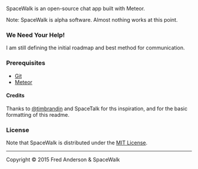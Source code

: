 SpaceWalk is an open-source chat app built with Meteor.

Note: SpaceWalk is alpha software. Almost nothing works at this point.

### We Need Your Help!

I am still defining the initial roadmap and best method for communication.

### Prerequisites

* [Git](http://git-scm.com/book/en/v2/Getting-Started-Installing-Git)
* [Meteor](https://www.meteor.com/install)

#### Credits

Thanks to [@timbrandin](https://twitter.com/timbrandin) and SpaceTalk for ths inspiration, and for the basic formatting of this readme.

### License

Note that SpaceWalk is distributed under the [MIT License](http://opensource.org/licenses/MIT).

-------

Copyright © 2015 Fred Anderson &amp; SpaceWalk